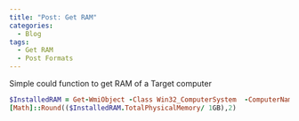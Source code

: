 ```yaml
---
title: "Post: Get RAM"
categories:
  - Blog
tags:
  - Get RAM
  - Post Formats
---
```


Simple could function to get RAM of a Target computer

```ruby
$InstalledRAM = Get-WmiObject -Class Win32_ComputerSystem  -ComputerName $serverName
[Math]::Round(($InstalledRAM.TotalPhysicalMemory/ 1GB),2)
```
